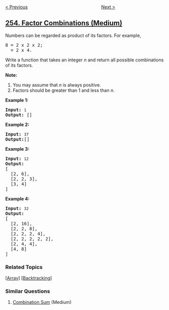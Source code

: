 <!--|This file generated by command(leetcode description); DO NOT EDIT.    |-->
<!--+----------------------------------------------------------------------+-->
<!--|@author    openset <openset.wang@gmail.com>                           |-->
<!--|@link      https://github.com/openset                                 |-->
<!--|@home      https://github.com/openset/leetcode                        |-->
<!--+----------------------------------------------------------------------+-->

[< Previous](../meeting-rooms-ii "Meeting Rooms II")
　　　　　　　　　　　　　　　　
[Next >](../verify-preorder-sequence-in-binary-search-tree "Verify Preorder Sequence in Binary Search Tree")

## [254. Factor Combinations (Medium)](https://leetcode.com/problems/factor-combinations "因子的组合")

<p>Numbers can be regarded as product of its factors. For example,</p>

<pre>
8 = 2 x 2 x 2;
  = 2 x 4.
</pre>

<p>Write a function that takes an integer <i>n</i> and return all possible combinations of its factors.</p>

<p><b>Note:</b></p>

<ol>
	<li>You may assume that <i>n</i> is always positive.</li>
	<li>Factors should be greater than 1 and less than <i>n</i>.</li>
</ol>

<p><b>Example&nbsp;1: </b></p>

<pre>
<strong>Input:</strong> <code>1</code>
<strong>Output:</strong> []
</pre>

<p><b>Example&nbsp;2: </b></p>

<pre>
<strong>Input:</strong> <code>37</code>
<strong>Output:</strong>[]</pre>

<p><b>Example&nbsp;3: </b></p>

<pre>
<strong>Input:</strong> <code>12</code>
<strong>Output:</strong>
[
  [2, 6],
  [2, 2, 3],
  [3, 4]
]</pre>

<p><b>Example&nbsp;4: </b></p>

<pre>
<strong>Input:</strong> <code>32</code>
<strong>Output:</strong>
[
  [2, 16],
  [2, 2, 8],
  [2, 2, 2, 4],
  [2, 2, 2, 2, 2],
  [2, 4, 4],
  [4, 8]
]
</pre>

### Related Topics
  [[Array](../../tag/array/README.md)]
  [[Backtracking](../../tag/backtracking/README.md)]

### Similar Questions
  1. [Combination Sum](../combination-sum) (Medium)
